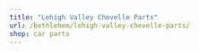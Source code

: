 ```yaml
---
title: "Lehigh Valley Chevelle Parts"
url: /bethlehem/lehigh-valley-chevelle-parts/
shop: car parts
---
```

